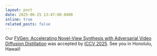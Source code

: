 ```yaml
---
layout: post
date: 2025-06-25 13:47:00-0400
inline: true
related_posts: false
---
```


Our [FVGen: Accelerating Novel-View Synthesis with Adversarial Video Diffusion Distillation](https://wbteng9526.github.io/) was accepted by [ICCV 2025](https://iccv.thecvf.com/). See you in Honolulu, Hawaii!